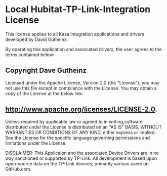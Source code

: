 # Local Hubitat-TP-Link-Integration License

This license applies to all Kasa Integration applications and drivers developed by David Gutheinz.

By operating this application and associated drivers, the user agrees to the terms contained below:

## Copyright Dave Gutheinz

Licensed under the Apache License, Version 2.0 (the "License"); you may not use this  file except in compliance with the License. You may obtain a copy of the License at the below link:

## http://www.apache.org/licenses/LICENSE-2.0.

Unless required by applicable law or agreed to in writing,software distributed under the License is distributed on an "AS IS" BASIS, WITHOUT WARRANTIES OR CONDITIONS OF ANY KIND, either express or implied. See the License for the specific language governing permissions and limitations under the License.

DISCLAIMER:  This Applicaion and the associated Device Drivers are in no way sanctioned or supported by TP-Link.  All  development is based upon open-source data on the TP-Link devices; primarily various users on GitHub.com.

